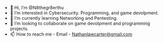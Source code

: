 - 👋 Hi, I’m @N8thegr8erthu
- 👀 I’m interested in Cybersecurity. Programming, and game devolpment.
- 🌱 I’m currently learning Networking and Pentesting.
- 💞️ I’m looking to collaborate on game devolpment and programming projects.
- 📫 How to reach me - 
Email - Nathanlawcarter@gmail.com

<!---
N8thegr8erthu/N8thegr8erthu is a ✨ special ✨ repository because its `README.md` (this file) appears on your GitHub profile.
You can click the Preview link to take a look at your changes.
--->

